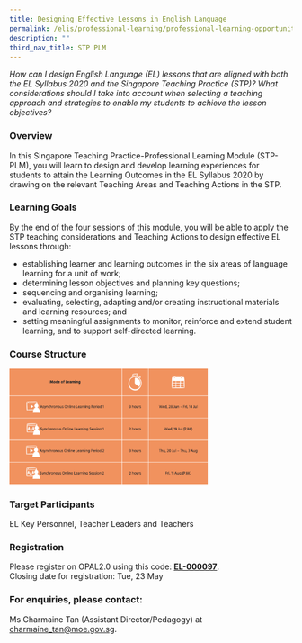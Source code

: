 ```yaml
---
title: Designing Effective Lessons in English Language
permalink: /elis/professional-learning/professional-learning-opportunities/designing-effective-english-lessons/
description: ""
third_nav_title: STP PLM
---
```

<em>How can I design English Language (EL) lessons that are aligned with both the EL Syllabus 2020 and the Singapore Teaching Practice (STP)? What considerations should I take into account when selecting a teaching approach and strategies to enable my students to achieve the lesson objectives?</em>

### Overview

In this Singapore Teaching Practice-Professional Learning Module (STP-PLM), you will learn to design and develop learning experiences for students to attain the Learning Outcomes in the EL Syllabus 2020 by drawing on the relevant Teaching Areas and Teaching Actions in the STP.

### Learning Goals

By the end of the four sessions of this module, you will be able to apply the STP teaching considerations and Teaching Actions to design effective EL lessons through:

*   establishing learner and learning outcomes in the six areas of language learning for a unit of work;
*   determining lesson objectives and planning key questions;
*   sequencing and organising learning;
*   evaluating, selecting, adapting and/or creating instructional materials and learning resources; and
*   setting meaningful assignments to monitor, reinforce and extend student learning, and to support self-directed learning.

### Course Structure

<img src="/images/course%20structure%205.png" style="width:70%">
		 
### Target Participants

EL Key Personnel, Teacher Leaders and Teachers

### Registration

Please register on&nbsp;OPAL2.0&nbsp;using this code:&nbsp;[**EL-000097**](https://www.opal2.moe.edu.sg/app/learner/detail/course/0c916837-5b62-4210-9d67-cbf1929ce743).  
Closing date for registration: Tue, 23 May

### For enquiries, please contact:
Ms Charmaine Tan (Assistant Director/Pedagogy) at 
<a href="mailto:charmaine_tan@moe.gov.sg">charmaine_tan@moe.gov.sg.</a>